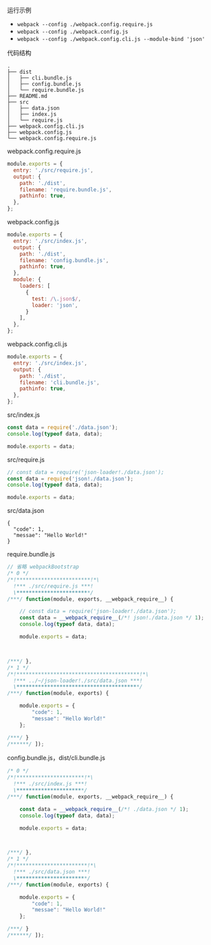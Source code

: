 运行示例

- `webpack --config ./webpack.config.require.js`
- `webpack --config ./webpack.config.js`
- `webpack --config ./webpack.config.cli.js --module-bind 'json'`


代码结构

```
.
├── dist
│   ├── cli.bundle.js
│   ├── config.bundle.js
│   └── require.bundle.js
├── README.md
├── src
│   ├── data.json
│   ├── index.js
│   └── require.js
├── webpack.config.cli.js
├── webpack.config.js
└── webpack.config.require.js
```

webpack.config.require.js

```javascript
module.exports = {
  entry: './src/require.js',
  output: {
    path: './dist',
    filename: 'require.bundle.js',
    pathinfo: true,
  },
};
```

webpack.config.js

```javascript
module.exports = {
  entry: './src/index.js',
  output: {
    path: './dist',
    filename: 'config.bundle.js',
    pathinfo: true,
  },
  module: {
    loaders: [
      {
        test: /\.json$/,
        loader: 'json',
      }
    ],
  },
};
```

webpack.config.cli.js

```javascript
module.exports = {
  entry: './src/index.js',
  output: {
    path: './dist',
    filename: 'cli.bundle.js',
    pathinfo: true,
  },
};
```

src/index.js

```javascript
const data = require('./data.json');
console.log(typeof data, data);

module.exports = data;
```

src/require.js


```javascript
// const data = require('json-loader!./data.json');
const data = require('json!./data.json');
console.log(typeof data, data);

module.exports = data;
```

src/data.json

```
{
  "code": 1,
  "messae": "Hello World!"
}
```

require.bundle.js


```javascript
// 省略 webpackBootstrap
/* 0 */
/*!************************!*\
  !*** ./src/require.js ***!
  \************************/
/***/ function(module, exports, __webpack_require__) {

	// const data = require('json-loader!./data.json');
	const data = __webpack_require__(/*! json!./data.json */ 1);
	console.log(typeof data, data);

	module.exports = data;



/***/ },
/* 1 */
/*!****************************************!*\
  !*** ../~/json-loader!./src/data.json ***!
  \****************************************/
/***/ function(module, exports) {

	module.exports = {
		"code": 1,
		"messae": "Hello World!"
	};

/***/ }
/******/ ]);
```

config.bundle.js，dist/cli.bundle.js

```javascript
/* 0 */
/*!**********************!*\
  !*** ./src/index.js ***!
  \**********************/
/***/ function(module, exports, __webpack_require__) {

	const data = __webpack_require__(/*! ./data.json */ 1);
	console.log(typeof data, data);

	module.exports = data;



/***/ },
/* 1 */
/*!***********************!*\
  !*** ./src/data.json ***!
  \***********************/
/***/ function(module, exports) {

	module.exports = {
		"code": 1,
		"messae": "Hello World!"
	};

/***/ }
/******/ ]);
```
